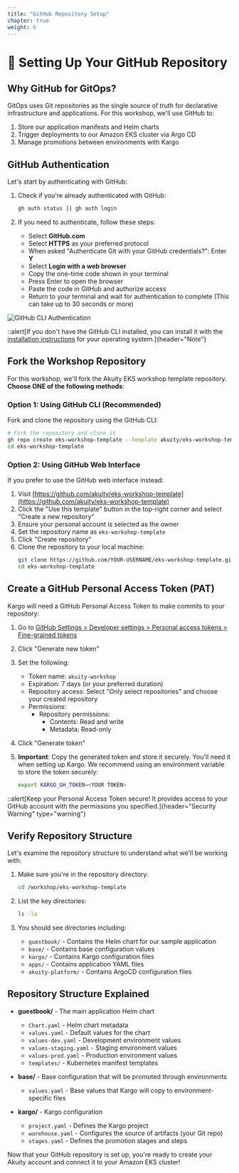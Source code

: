 ```yaml
---
title: "GitHub Repository Setup"
chapter: true
weight: 6
---
```


# 🔄 Setting Up Your GitHub Repository

## Why GitHub for GitOps?

GitOps uses Git repositories as the single source of truth for declarative infrastructure and applications. For this workshop, we'll use GitHub to:

1. Store our application manifests and Helm charts
2. Trigger deployments to our Amazon EKS cluster via Argo CD
3. Manage promotions between environments with Kargo

## GitHub Authentication

Let's start by authenticating with GitHub:

1. Check if you're already authenticated with GitHub:

   ```bash
   gh auth status || gh auth login
   ```

2. If you need to authenticate, follow these steps:
   - Select **GitHub.com**
   - Select **HTTPS** as your preferred protocol
   - When asked "Authenticate Git with your GitHub credentials?": Enter **Y**
   - Select **Login with a web browser**
   - Copy the one-time code shown in your terminal
   - Press Enter to open the browser
   - Paste the code in GitHub and authorize access
   - Return to your terminal and wait for authentication to complete (This can take up to 30 seconds or more)

![GitHub CLI Authentication](/images/gh-auth.png)

::alert[If you don't have the GitHub CLI installed, you can install it with the [installation instructions](https://github.com/cli/cli#installation) for your operating system.]{header="Note"}

## Fork the Workshop Repository

For this workshop, we'll fork the Akuity EKS workshop template repository. **Choose ONE of the following methods**:

### Option 1: Using GitHub CLI (Recommended)

Fork and clone the repository using the GitHub CLI:

```bash
# Fork the repository and clone it
gh repo create eks-workshop-template --template akuity/eks-workshop-template --clone --public
cd eks-workshop-template
```

### Option 2: Using GitHub Web Interface

If you prefer to use the GitHub web interface instead:

1. Visit [https://github.com/akuity/eks-workshop-template](https://github.com/akuity/eks-workshop-template)
2. Click the "Use this template" button in the top-right corner and select "Create a new repository"
3. Ensure your personal account is selected as the owner
4. Set the repository name as `eks-workshop-template`
5. Click "Create repository"
6. Clone the repository to your local machine:
   ```bash
   git clone https://github.com/YOUR-USERNAME/eks-workshop-template.git
   cd eks-workshop-template
   ```

## Create a GitHub Personal Access Token (PAT)

Kargo will need a GitHub Personal Access Token to make commits to your repository:

1. Go to [GitHub Settings > Developer settings > Personal access tokens > Fine-grained tokens](https://github.com/settings/tokens?type=beta)

2. Click "Generate new token"

3. Set the following:
   - Token name: `akuity-workshop`
   - Expiration: 7 days (or your preferred duration)
   - Repository access: Select "Only select repositories" and choose your created repository
   - Permissions:
     - Repository permissions:
       - Contents: Read and write
       - Metadata: Read-only

4. Click "Generate token"

5. **Important**: Copy the generated token and store it securely. You'll need it when setting up Kargo. We recommend using an environment variable to store the token securely:

   ```bash
   export KARGO_GH_TOKEN=<YOUR TOKEN>
   ```

::alert[Keep your Personal Access Token secure! It provides access to your GitHub account with the permissions you specified.]{header="Security Warning" type="warning"}

## Verify Repository Structure

Let's examine the repository structure to understand what we'll be working with:

1. Make sure you're in the repository directory:

   ```bash
   cd /workshop/eks-workshop-template
   ```

2. List the key directories:

   ```bash
   ls -la
   ```

3. You should see directories including:
   - `guestbook/` - Contains the Helm chart for our sample application
   - `base/` - Contains base configuration values
   - `kargo/` - Contains Kargo configuration files
   - `apps/` - Contains application YAML files
   - `akuity-platform/` - Contains ArgoCD configuration files

## Repository Structure Explained

- **guestbook/** - The main application Helm chart
  - `Chart.yaml` - Helm chart metadata
  - `values.yaml` - Default values for the chart
  - `values-dev.yaml` - Development environment values
  - `values-staging.yaml` - Staging environment values
  - `values-prod.yaml` - Production environment values
  - `templates/` - Kubernetes manifest templates

- **base/** - Base configuration that will be promoted through environments
  - `values.yaml` - Base values that Kargo will copy to environment-specific files

- **kargo/** - Kargo configuration
  - `project.yaml` - Defines the Kargo project
  - `warehouse.yaml` - Configures the source of artifacts (your Git repo)
  - `stages.yaml` - Defines the promotion stages and steps

Now that your GitHub repository is set up, you're ready to create your Akuity account and connect it to your Amazon EKS cluster!
